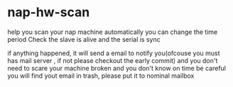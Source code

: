 # nap-hw-scan
help you scan your nap machine automatically
you can change the time period
Check the slave is alive and the serial is sync



if anything happened, it will send a email to notify you(ofcouse you must has mail server , if not please checkout the early commit)
and you don't need to scare your machine broken and you don't know on time
be careful  you will find yout email in trash, please put it to nominal mailbox
